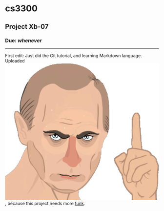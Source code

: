 # cs3300
## Project Xb-07
### Due: *whenever*
---
First edit: Just did the Git tutorial, and learning Markdown language. Uploaded ![Mr. Putin](putin.png), because this project needs more [funk](https://www.youtube.com/watch?v=dhqcuA1wSqI).
